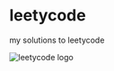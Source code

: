 # leetycode
my solutions to leetycode

![leetycode logo](https://upload.wikimedia.org/wikipedia/commons/0/0a/LeetCode_Logo_black_with_text.svg)
